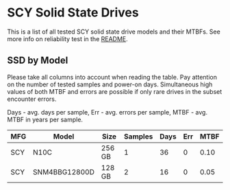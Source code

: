 SCY Solid State Drives
======================

This is a list of all tested SCY solid state drive models and their MTBFs. See
more info on reliability test in the [README](https://github.com/linuxhw/SMART).

SSD by Model
------------

Please take all columns into account when reading the table. Pay attention on the
number of tested samples and power-on days. Simultaneous high values of both MTBF
and errors are possible if only rare drives in the subset encounter errors.

Days - avg. days per sample,
Err  - avg. errors per sample,
MTBF - avg. MTBF in years per sample.

| MFG       | Model              | Size   | Samples | Days  | Err   | MTBF |
|-----------|--------------------|--------|---------|-------|-------|------|
| SCY       | N10C               | 256 GB | 1       | 36    | 0     | 0.10   |
| SCY       | SNM4BBG12800D      | 128 GB | 2       | 16    | 0     | 0.05   |
